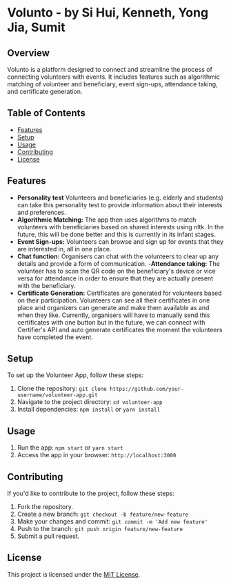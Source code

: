 # Volunto - by Si Hui, Kenneth, Yong Jia, Sumit

## Overview

Volunto is a platform designed to connect and streamline the process of connecting volunteers with events. It includes 
features such as algorithmic matching of volunteer and beneficiary, event sign-ups, attendance taking, and certificate generation.

## Table of Contents

- [Features](#features)
- [Setup](#setup)
- [Usage](#usage)
- [Contributing](#contributing)
- [License](#license)

## Features

- **Personality test** Volunteers and beneficiaries (e.g. elderly and students) can take this personality test
 to provide information about their interests and preferences.
- **Algorithmic Matching:** The app then uses algorithms to match volunteers with beneficiaries based on shared interests using nltk. In the
future, this will be done better and this is currently in its infant stages. 
- **Event Sign-ups:** Volunteers can browse and sign up for events that they are interested in, all in one place.
- **Chat function:** Organisers can chat with the volunteers to clear up any details and provide a form of communication.
-**Attendance taking:** The volunteer has to scan the QR code on the beneficiary's device or vice versa for attendance in order to ensure that 
they are actually present with the beneficiary. 
- **Certificate Generation:** Certificates are generated for volunteers based on their participation. Volunteers can see all their certificates
in one place and organizers can generate and make them available as and when they like. Currently, organisers will have to manually send this certificates 
with one button but in the future, we can connect with Certifier's API and auto generate certificates the moment the volunteers have completed the event.

## Setup

To set up the Volunteer App, follow these steps:

1. Clone the repository: `git clone https://github.com/your-username/volunteer-app.git`
2. Navigate to the project directory: `cd volunteer-app`
3. Install dependencies: `npm install` or `yarn install`

## Usage

1. Run the app: `npm start` or `yarn start`
2. Access the app in your browser: `http://localhost:3000`

## Contributing

If you'd like to contribute to the project, follow these steps:

1. Fork the repository.
2. Create a new branch: `git checkout -b feature/new-feature`
3. Make your changes and commit: `git commit -m 'Add new feature'`
4. Push to the branch: `git push origin feature/new-feature`
5. Submit a pull request.

## License

This project is licensed under the [MIT License](LICENSE).
